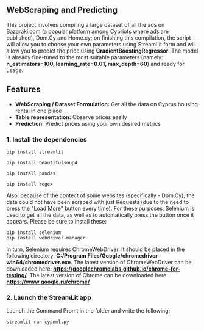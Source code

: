 ## WebScraping and Predicting

This project involves compiling a large dataset of all the ads on Bazaraki.com (a popular platform among Cypriots where ads are published), Dom.Cy and Home.cy; on finishing this compilation, the script will allow you to choose your own parameters using StreamLit form and will allow you to predict the price using **GradientBoostingRegressor**. The model is already fine-tuned to the most suitable parameters (namely: **n_estimators=100, learning_rate=0.01, max_depth=60**) and ready for usage. 

## Features
- **WebScraping / Dataset Formulation:** Get all the data on Cyprus housing rental in one place
- **Table representation:** Observe prices easily
- **Prediction:** Predict prices using your own desired metrics

### 1. Install the dependencies

```shell
pip install streamlit
```
```shell
pip install beautifulsoup4
```
```shell
pip install pandas
```
```shell
pip install regex
```

Also, because of the contect of some websites (specifically - Dom.Cy), the data could not have been scraped with just Requests (due to the need to press the "Load More" button every time). For these purposes, Selenium is used to get all the data, as well as to automatically press the button once it appears. Please be sure to install these:
```shell
pip install selenium
pip install webdriver-manager
```
In turn, Selenium requires ChromeWebDriver. It should be placed in the following directory: **C:/Program Files/Google/chromedriver-win64/chromedriver.exe**.
The latest version of ChromeWebDriver can be downloaded here: **https://googlechromelabs.github.io/chrome-for-testing/**. 
The latest version of Chrome can be downloaded here: **https://www.google.ru/chrome/**

### 2. Launch the StreamLit app

Launch the Command Promt in the folder and write the following:
```shell
streamlit run cypnml.py
```
